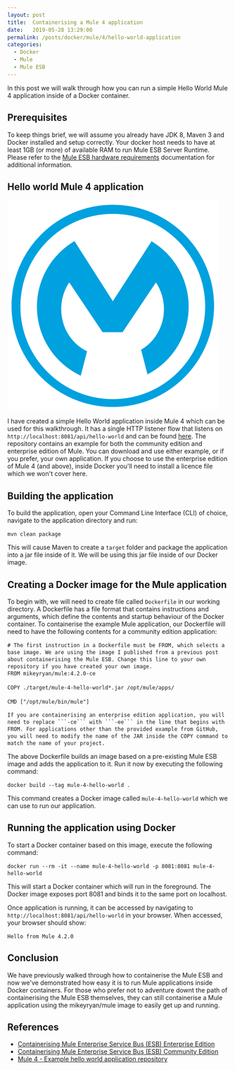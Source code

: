 ```yaml
---
layout: post
title:  Containerising a Mule 4 application
date:   2019-05-28 13:29:00
permalink: /posts/docker/mule/4/hello-world-application
categories:
  - Docker
  - Mule
  - Mule ESB
---
```

In this post we will walk through how you can run a simple Hello World Mule 4 application inside of a Docker container.

## Prerequisites
To keep things brief, we will assume you already have JDK 8, Maven 3 and Docker installed and setup correctly. Your docker host needs to have at least 1GB (or more) of available RAM to run Mule ESB Server Runtime. Please refer to the [Mule ESB hardware requirements](https://docs.mulesoft.com/mule-runtime/4.2/hardware-and-software-requirements) documentation for additional information.

## Hello world Mule 4 application

![MuleSoft logo](/assets/images/posts/mulesoft-logo.svg)

I have created a simple Hello World application inside Mule 4 which can be used for this walkthrough. It has a single HTTP listener flow that listens on ```http://localhost:8081/api/hello-world``` and can be found [here](https://github.com/Mike-Gough/mule-4-hello-world). The repository contains an example for both the community edition and enterprise edition of Mule. You can download and use either example, or if you prefer, your own application. If you choose to use the enterprise edition of Mule 4 (and above), inside Docker you'll need to install a licence file which we won't cover here.

## Building the application
To build the application, open your Command Line Interface (CLI) of choice, navigate to the application directory and run:
```
mvn clean package
```
This will cause Maven to create a ```target``` folder and package the application into a jar file inside of it. We will be using this jar file inside of our Docker image.

## Creating a Docker image for the Mule application
To begin with, we will need to create file called ```Dockerfile``` in our working directory. A Dockerfile has a file format that contains instructions and arguments, which define the contents and startup behaviour of the Docker container. To containerise the example Mule application, our Dockerfile will need to have the following contents for a community edition application:
```
# The first instruction in a Dockerfile must be FROM, which selects a base image. We are using the image I published from a previous post about containerising the Mule ESB. Change this line to your own repository if you have created your own image.
FROM mikeyryan/mule:4.2.0-ce

COPY ./target/mule-4-hello-world*.jar /opt/mule/apps/

CMD ["/opt/mule/bin/mule"]
```

	If you are containerising an enterprise edition application, you will need to replace ```-ce``` with ```-ee``` in the line that begins with FROM. For applications other than the provided example from GitHub, you will need to modify the name of the JAR inside the COPY command to match the name of your project.

The above Dockerfile builds an image based on a pre-existing Mule ESB image and adds the application to it. Run it now by executing the following command:
```
docker build --tag mule-4-hello-world .
```
This command creates a Docker image called ```mule-4-hello-world``` which we can use to run our application.

## Running the application using Docker
To start a Docker container based on this image, execute the following command:
```
docker run --rm -it --name mule-4-hello-world -p 8081:8081 mule-4-hello-world
```
This will start a Docker container which will run in the foreground. The Docker image exposes port 8081 and binds it to the same port on localhost.

Once application is running, it can be accessed by navigating to ```http://localhost:8081/api/hello-world``` in your browser. When accessed, your browser should show:
```
Hello from Mule 4.2.0
```

## Conclusion
We have previously walked through how to containerise the Mule ESB and now we've demonstrated how easy it is to run Mule applications inside Docker containers. For those who prefer not to adventure downt the path of containerising the Mule ESB themselves, they can still containerise a Mule application using the mikeyryan/mule image to easily get up and running.

## References
- [Containerising Mule Enterprise Service Bus (ESB) Enterprise Edition][1]
- [Containerising Mule Enterprise Service Bus (ESB) Community Edition][2]
- [Mule 4 - Example hello world application repository][3]

[1]: https://mike.gough.me/posts/docker/mule/esb/enterprise-edition "Containerising Mule Enterprise Service Bus (ESB) Enterprise Edition"
[2]: https://mike.gough.me/posts/docker/mule/esb/community-edition "Containerising Mule Enterprise Service Bus (ESB) Community Edition"
[3]: https://github.com/Mike-Gough/mule-4-hello-world "Mike-Gough/mule-4-hello-world"